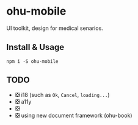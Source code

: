 # ohu-mobile

UI toolkit, design for medical senarios.


## Install & Usage

```shell
npm i -S ohu-mobile
```


## TODO

+ ❎ i18 (such as `Ok`, `Cancel`, `loading...`)
+ ❎ a11y
+ ❎
+ ❎ using new document framework (ohu-book)
